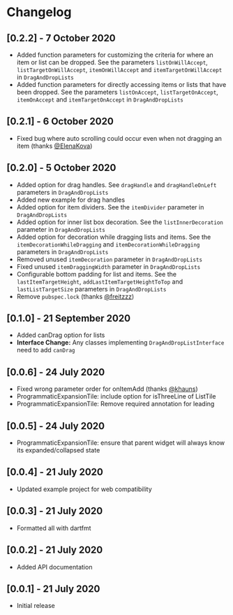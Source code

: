 # Changelog

## [0.2.2] - 7 October 2020

* Added function parameters for customizing the criteria for where an item or list can be dropped. See the parameters `listOnWillAccept`, `listTargetOnWillAccept`, `itemOnWillAccept` and `itemTargetOnWillAccept` in `DragAndDropLists`
* Added function parameters for directly accessing items or lists that have been dropped. See the parameters `listOnAccept`, `listTargetOnAccept`, `itemOnAccept` and `itemTargetOnAccept` in `DragAndDropLists`

## [0.2.1] - 6 October 2020

* Fixed bug where auto scrolling could occur even when not dragging an item (thanks [@ElenaKova](https://github.com/ElenaKova))

## [0.2.0] - 5 October 2020

* Added option for drag handles. See `dragHandle` and `dragHandleOnLeft` parameters in `DragAndDropLists`
* Added new example for drag handles
* Added option for item dividers. See the `itemDivider` parameter in `DragAndDropLists`
* Added option for inner list box decoration. See the `listInnerDecoration` parameter in `DragAndDropLists`
* Added option for decoration while dragging lists and items. See the `itemDecorationWhileDragging` and `itemDecorationWhileDragging` parameters in `DragAndDropLists`
* Removed unused `itemDecoration` parameter in `DragAndDropLists`
* Fixed unused `itemDraggingWidth` parameter in `DragAndDropLists`
* Configurable bottom padding for list and items. See the `lastItemTargetHeight`, `addLastItemTargetHeightToTop` and `lastListTargetSize` parameters in `DragAndDropLists`
* Remove `pubspec.lock` (thanks [@freitzzz](https://github.com/freitzzz))

## [0.1.0] - 21 September 2020

* Added canDrag option for lists
* **Interface Change:** Any classes implementing `DragAndDropListInterface` need to add `canDrag` 

## [0.0.6] - 24 July 2020

* Fixed wrong parameter order for onItemAdd (thanks [@khauns](https://github.com/khauns))
* ProgrammaticExpansionTile: include option for isThreeLine of ListTile
* ProgrammaticExpansionTile: Remove required annotation for leading

## [0.0.5] - 24 July 2020

* ProgrammaticExpansionTile: ensure that parent widget will always know its expanded/collapsed state

## [0.0.4] - 21 July 2020

* Updated example project for web compatibility

## [0.0.3] - 21 July 2020
 
* Formatted all with dartfmt
 
## [0.0.2] - 21 July 2020

* Added API documentation

## [0.0.1] - 21 July 2020

* Initial release
